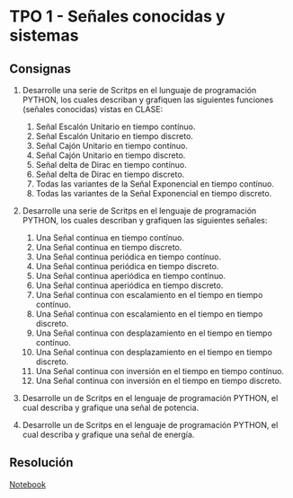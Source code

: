 # TPO 1 - Señales conocidas y sistemas

## Consignas

1. Desarrolle una serie de Scritps en el lunguaje de programación PYTHON, los cuales describan y grafiquen las siguientes funciones (señales conocidas) vistas en CLASE:
   1. Señal Escalón Unitario en tiempo contínuo.
   2. Señal Escalón Unitario en tiempo discreto.
   3. Señal Cajón Unitario en tiempo contínuo.
   4. Señal Cajón Unitario en tiempo discreto.
   5. Señal delta de Dirac en tiempo contínuo.
   6. Señal delta de Dirac en tiempo discreto.
   7. Todas las variantes de la Señal Exponencial en tiempo contínuo.
   8. Todas las variantes de la Señal Exponencial en tiempo discreto.

2. Desarrolle una serie de Scritps en el lenguaje de programación PYTHON, los cuales describan y grafiquen las siguientes señales:
   1. Una Señal continua en tiempo contínuo.
   2. Una Señal continua en tiempo discreto.
   3. Una Señal continua periódica en tiempo contínuo.
   4. Una Señal continua periódica en tiempo discreto.
   5. Una Señal continua aperiódica en tiempo contínuo.
   6. Una Señal continua aperiódica en tiempo discreto.
   7. Una Señal continua con escalamiento en el tiempo en tiempo contínuo.
   8. Una Señal continua con escalamiento en el tiempo en tiempo discreto.
   9. Una Señal continua con desplazamiento en el tiempo en tiempo contínuo.
   10. Una Señal continua con desplazamiento en el tiempo en tiempo discreto.
   11. Una Señal continua con inversión en el tiempo en tiempo contínuo.
   12. Una Señal continua con inversión en el tiempo en tiempo discreto.
   
3.  Desarrolle un de Scritps en el lenguaje de programación PYTHON, el cual describa y grafique una señal de potencia.

4.  Desarrolle un de Scritps en el lenguaje de programación PYTHON, el cual describa y grafique una señal de energía.

## Resolución

[Notebook](./tp1.ipynb)